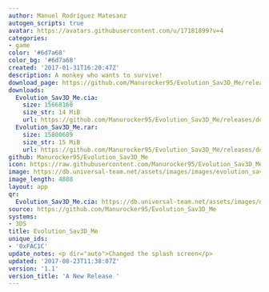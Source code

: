 ```yaml
---
author: Manuel Rodríguez Matesanz
autogen_scripts: true
avatar: https://avatars.githubusercontent.com/u/17181899?v=4
categories:
- game
color: '#6d7a68'
color_bg: '#6d7a68'
created: '2017-01-31T16:20:47Z'
description: A monkey who wants to survive!
download_page: https://github.com/Manurocker95/Evolution_Sav3D_Me/releases
downloads:
  Evolution_Sav3D_Me.cia:
    size: 15668160
    size_str: 14 MiB
    url: https://github.com/Manurocker95/Evolution_Sav3D_Me/releases/download/1.1/Evolution_Sav3D_Me.cia
  Evolution_Sav3D_Me.rar:
    size: 15800689
    size_str: 15 MiB
    url: https://github.com/Manurocker95/Evolution_Sav3D_Me/releases/download/1.1/Evolution_Sav3D_Me.rar
github: Manurocker95/Evolution_Sav3D_Me
icon: https://raw.githubusercontent.com/Manurocker95/Evolution_Sav3D_Me/Evolution_Sav3D_Me/icon.png
image: https://db.universal-team.net/assets/images/images/evolution_sav3d_me.png
image_length: 4888
layout: app
qr:
  Evolution_Sav3D_Me.cia: https://db.universal-team.net/assets/images/qr/evolution_sav3d_me-cia.png
source: https://github.com/Manurocker95/Evolution_Sav3D_Me
systems:
- 3DS
title: Evolution_Sav3D_Me
unique_ids:
- '0xFAC1C'
update_notes: <p dir="auto">Changed the splash screen</p>
updated: '2017-08-23T11:38:07Z'
version: '1.1'
version_title: 'A New Release '
---
```

